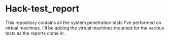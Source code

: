 # Hack-test_report
This repository contains all the system penetration tests I've performed on virtual machines. I'll be adding the virtual machines mounted for the various tests as the reports come in. 

